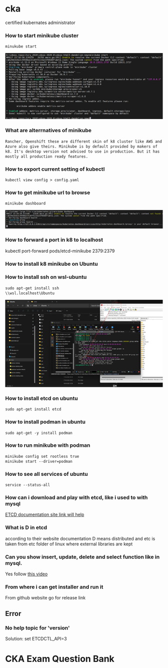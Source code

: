 # cka
certified kubernates administrator


### How to start minikube cluster
```
minukube start
```
![rebase](output-of-minikube-start.jpg)


### What are alterrnatives of minikube

    Rancher, Openshift these are different skin of k8 cluster like AWS and Azure also give theirs. Minikube is by default provided by makers of k8. It's desktop version not advised to use in production. But it has mostly all production ready features.

### How to export current setting of kubectl

```
kubectl view config > config.yaml
```

### How to get minikube url to browse

```
minikube dashboard
```
![rebase](output-of-minikube-dashboard.jpg)

### How to forward a port in k8 to localhost
kubectl port-forward pods/etcd-minikube 2379:2379

### How to install k8 minikube on Ubuntu

### How to install ssh on wsl-ubuntu
```
sudo apt-get install ssh
\\wsl.localhost\Ubuntu
```
![rebase](wsl-ubuntu-ssh-filezilla.jpg)

### How to install etcd on ubuntu

```
sudo apt-get install etcd
```

### How to install podman in ubuntu
```
sudo apt-get -y install podman
```

### How to run minikube with podman
```
minikube config set rootless true
minikube start --driver=podman
```

### How to see all services of ubuntu
```
service --status-all
```

### How can i download and play with etcd, like i used to with mysql

[ETCD documentation site link will help](https://etcd.io/docs/v2.3/api/)

### What is D in etcd
according to their website documentation D means distributed and etc is taken from etc folder of linux where external libraries are kept

### Can you show insert, update, delete and select function like in mysql.

Yes follow [this video](https://www.youtube.com/watch?v=emlPidXU3aU)

### From where i can get installer and run it
From github website go for release link

## Error 
### No help topic for 'version'
Solution: set ETCDCTL_API=3


# CKA Exam Question Bank







